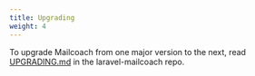 ```yaml
---
title: Upgrading
weight: 4
---
```


To upgrade Mailcoach from one major version to the next, read [UPGRADING.md](https://github.com/spatie/laravel-mailcoach/blob/master/UPGRADING.md) in the laravel-mailcoach repo.
